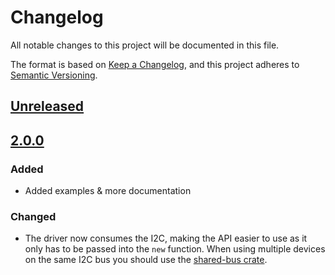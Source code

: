 # Changelog
All notable changes to this project will be documented in this file.

The format is based on [Keep a Changelog](https://keepachangelog.com/en/1.0.0/),
and this project adheres to [Semantic Versioning](https://semver.org/spec/v2.0.0.html).

## [Unreleased]

## [2.0.0]
### Added
* Added examples & more documentation

### Changed
* The driver now consumes the I2C, making the API easier to use as it only has to be passed into the `new` function.
  When using multiple devices on the same I2C bus you should use the [shared-bus crate](https://crates.io/crates/shared-bus).

[Unreleased]: https://github.com/TomSievers/vl53l1x-rs/compare/v2.0.0...HEAD
[2.0.0]: https://github.com/TomSievers/vl53l1x-rs/compare/v1.0.0...v2.0.0
